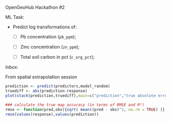 OpenGeoHub Hackathon #2

ML Task:
- Predict log transformations of:
  - [ ] Pb concentration (`pb_ppm`);
  - [ ] Zinc concentration (`zn_ppm`);
  - [ ] Total soil carbon in pct (`c_org_pct`);


Inbox:

From spatial extrapolation session
```r
prediction <- predict(predictors,model_random)
truediff <- abs(prediction-response)
plot(stack(prediction,truediff),main=c("prediction","true absolute error"))

### calculate the true map accuracy (in terms of RMSE and R²)
rmse <- function(pred,obs){sqrt( mean((pred - obs)^2, na.rm = TRUE) )}
rmse(values(response),values(prediction))
```
